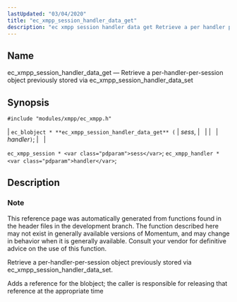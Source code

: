 ```yaml
---
lastUpdated: "03/04/2020"
title: "ec_xmpp_session_handler_data_get"
description: "ec xmpp session handler data get Retrieve a per handler per session object previously stored via ec xmpp session handler data set ec blobject ec xmpp session handler data get sess handler ec xmpp session sess ec xmpp handler handler This reference page was automatically generated from functions found in..."
---
```


<a name="apis.ec_xmpp_session_handler_data_get"></a> 
## Name

ec_xmpp_session_handler_data_get — Retrieve a per-handler-per-session object previously stored via ec_xmpp_session_handler_data_set

## Synopsis

`#include "modules/xmpp/ec_xmpp.h"`

| `ec_blobject * **ec_xmpp_session_handler_data_get** (` | <var class="pdparam">sess</var>, |   |
|   | <var class="pdparam">handler</var>`)`; |   |

`ec_xmpp_session * <var class="pdparam">sess</var>`;
`ec_xmpp_handler * <var class="pdparam">handler</var>`;<a name="idp64613248"></a> 
## Description

### Note

This reference page was automatically generated from functions found in the header files in the development branch. The function described here may not exist in generally available versions of Momentum, and may change in behavior when it is generally available. Consult your vendor for definitive advice on the use of this function.

Retrieve a per-handler-per-session object previously stored via ec_xmpp_session_handler_data_set.

Adds a reference for the blobject; the caller is responsible for releasing that reference at the appropriate time